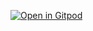[![Open in Gitpod](https://gitpod.io/button/open-in-gitpod.svg)](https://gitpod.io/#https://github.com/DumbledoreD/gitpod-python-template-repo)
